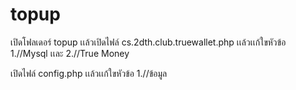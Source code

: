 # topup
เปิดโฟลเดอร์ topup เเล้วเปิดไฟล์ cs.2dth.club.truewallet.php 
เเล้วเเก้ใขหัวข้อ  
1.//Mysql เเละ 2.//True Money  

เปิดไฟล์ config.php 
เเล้วเเก้ใขหัวข้อ 
1.//ข้อมูล
